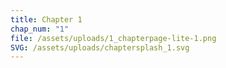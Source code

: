 ```yaml
---
title: Chapter 1
chap_num: "1"
file: /assets/uploads/1_chapterpage-lite-1.png
SVG: /assets/uploads/chaptersplash_1.svg
---
```

